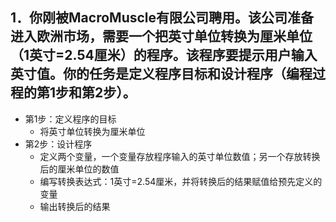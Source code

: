 ## 1．你刚被MacroMuscle有限公司聘用。该公司准备进入欧洲市场，需要一个把英寸单位转换为厘米单位（1英寸=2.54厘米）的程序。该程序要提示用户输入英寸值。你的任务是定义程序目标和设计程序（编程过程的第1步和第2步）。

- 第1步：定义程序的目标
  - 将英寸单位转换为厘米单位
- 第2步：设计程序
  - 定义两个变量，一个变量存放程序输入的英寸单位数值；另一个存放转换后的厘米单位的数值
  - 编写转换表达式：1英寸=2.54厘米，并将转换后的结果赋值给预先定义的变量
  - 输出转换后的结果